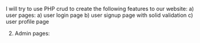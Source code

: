 I will try to use PHP crud to create the following features to our website:
a) user pages:
a) user login page
b) user signup page with solid validation
c) user profile page

2) Admin pages:
